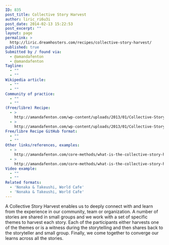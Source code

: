 ```yaml
---
ID: 835
post_title: Collective Story Harvest
author: liric_ri6u3i
post_date: 2014-02-13 15:22:53
post_excerpt: ""
layout: page
permalink: >
  http://liric.dreamhosters.com/recipes/collective-story-harvest/
published: true
Submitted by / found via:
  - @amandafenton
  - @amandafenton
Tagline:
  - ""
  - ""
Wikipedia article:
  - ""
  - ""
Community of practice:
  - ""
  - ""
(Free/libre) Recipe:
  - >
    http://amandafenton.com/wp-content/uploads/2013/01/Collective-Story-Harvest-To-Go.pdf
  - >
    http://amandafenton.com/wp-content/uploads/2013/01/Collective-Story-Harvest-To-Go.pdf
Free/libre Recipe GitHub format:
  - ""
  - ""
Other links/references, examples:
  - >
    http://amandafenton.com/core-methods/what-is-the-collective-story-harvest/
  - >
    http://amandafenton.com/core-methods/what-is-the-collective-story-harvest/
Video example:
  - ""
  - ""
Related formats:
  - 'Nonaka & Takeushi, World Cafe'
  - 'Nonaka & Takeushi, World Cafe'
---
```

A Collective Story Harvest enables us to deeply connect with and learn from the experience in our community, team or organization. A number of stories are shared in small groups and we work with a set of specific themes to harvest each story. Each of the participants either harvests one of the themes or is a witness during the storytelling and then shares back to the storyteller and small group. Finally, we come together to converge our learns across all the stories.